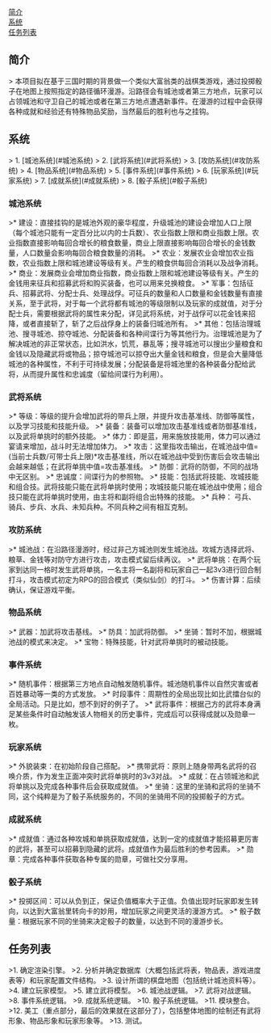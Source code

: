 [简介](#简介)
<br/>
[系统](#系统)
<br/>
[任务列表](#任务列表)

<h2>简介</h2>
> 本项目拟在基于三国时期的背景做一个类似大富翁类的战棋类游戏，通过投掷骰子在地图上按照指定的路径循环漫游。沿路径会有城池或者第三方地点，玩家可以占领城池和守卫自己的城池或者在第三方地点遭遇新事件。在漫游的过程中会获得各种成就和经验还有特殊物品奖励，当然最后的胜利也与之挂钩。

<h2>系统</h2>
> 1. [城池系统](#城池系统)
> 2. [武将系统](#武将系统)
> 3. [攻防系统](#攻防系统)
> 4. [物品系统](#物品系统)
> 5. [事件系统](#事件系统)
> 6. [玩家系统](#玩家系统)
> 7. [成就系统](#成就系统)
> 8. [骰子系统](#骰子系统)

<h3>城池系统</h3>
>* 建设：直接挂钩的是城池外观的豪华程度，升级城池的建设会增加人口上限（每个城池只能有一定百分比以内的士兵数）、农业指数上限和商业指数上限。农业指数直接影响每回合增长的粮食数量，商业上限直接影响每回合增长的金钱数量，人口数量会影响每回合粮食数量的消耗。
>* 农业：发展农业会增加农业指数，农业指数上限和城池建设等级有关。产生的粮食供每回合消耗以及战争消耗。
>* 商业：发展商业会增加商业指数，商业指数上限和城池建设等级有关。产生的金钱用来征兵和招募武将和购买装备，也可以用来兑换粮食。
>* 军事：包括征兵、招募武将、分配士兵、处理战俘。可征兵的数量和人口数量和金钱数量有直接关系，至于武将，对于每一个武将都有城池的等级限制以及玩家的成就值，对于分配士兵，需要根据武将的属性来分配，详见武将系统，对于战俘可以花金钱来招降，或者直接斩了，斩了之后战俘身上的装备归城池所有。
>* 其他：包括治理城池、搜寻城池、掠夺城池、分配装备和各种间谍行为等其他行为。治理城池是为了解决城池的非正常状态，比如洪水，饥荒，暴乱等；搜寻城池可以搜出少量粮食和金钱以及隐藏武将或物品；掠夺城池可以掠夺出大量金钱和粮食，但是会大量降低城池的各种属性，不利于可持续发展；分配装备是将城池里的各种装备分配给武将，从而提升属性和忠诚度（留给间谍行为利用）。

<h3>武将系统</h3>
>* 等级：等级的提升会增加武将的带兵上限，并提升攻击基准线、防御等属性，以及学习技能和技能升级。
>* 装备：装备可以增加攻击基准线或者防御基准线，以及武将单挑时的额外技能。
>* 体力：即是蓝，用来施放技能用，体力可以通过宴请来增加，战斗时无法增加体力。
>* 攻击：这里指攻击输出，在城池战中值=(当前士兵数/可带士兵上限)*攻击基准线，所以在城池战中受到伤害后会攻击输出会越来越低；在武将单挑中值=攻击基准线。
>* 防御：武将的防御，不同的战场中无区别。
>* 忠诚度：间谍行为的参照物。
>* 技能：包括武将技能、攻城技能和组合技。武将技能只能在武将单挑时使用；攻城技能只能在城池战中使用；组合技只能在武将单挑时使用，由主将和副将组合出特殊的技能。
>* 兵种： 弓兵、骑兵、步兵、水兵、未知兵种。不同兵种之间有相互克制。

<h3>攻防系统</h3>
>* 城池战：在沿路径漫游时，经过非己方城池则发生城池战。攻城方选择武将、粮草、金钱等对防守方进行攻击，攻击模式留后续再议。
>* 武将单挑：在两个玩家到达同一格时发生武将单挑，一名主将一名副将和玩家自己一起3v3进行回合制打斗，攻击模式初定为RPG的回合模式（类似仙剑）的打斗。
>* 伤害计算：后续确认，保证游戏平衡。

<h3>物品系统</h3>
>* 武器：加武将攻击基线。
>* 防具：加武将防御。
>* 坐骑：暂时不加，根据城池战的模式来决定。
>* 宝物：特殊技能，针对武将单挑时的被动技能。

<h3>事件系统</h3>
>* 随机事件：根据第三方地点自动触发随机事件。城池随机事件以自然灾害或者百姓暴动等一类的方式发放。
>* 时段事件：周期性的全局出现比如比武擂台似的全局活动。只是比如，想不到好的例子了。
>* 武将事件：根据己方的武将本身满足某些条件时自动触发该人物相关的历史事件，完成后可以获得成就以及勋章一枚。

<h3>玩家系统</h3>
>* 外貌装束：在初始阶段自己搭配。
>* 携带武将：原则上随身带两名武将的召唤介质，作为发生正面冲突时武将单挑时的3v3对战。
>* 成就：在占领城池和武将单挑以及完成各种事件后会获取成就值。
>* 坐骑：这里的坐骑和武将的坐骑不同，这个纯粹是为了骰子系统服务的，不同的坐骑用不同的投掷骰子的方式。

<h3>成就系统</h3>
>* 成就值：通过各种攻城和单挑获取成就值，达到一定的成就值才能招募更厉害的武将，甚至可以招募到隐藏的武将。成就值作为最后胜利的参考因素。
>* 勋章：完成各种事件获取各种专属的勋章，可做社交分享用。

<h3>骰子系统</h3>
>* 投掷区间：可以从负到正，保证负值概率大于正值。负值出现时玩家即发生转向，以达到大富翁里转向卡的妙用，增加玩家之间更灵活的漫游方式。
>* 骰子数量：根据玩家不同的坐骑来决定骰子的数量，以达到不同的漫游步长。

<h2>任务列表</h2>
>1. 确定渲染引擎。
>2. 分析并确定数据库（大概包括武将表，物品表，游戏进度表等）和玩家配置文件结构。
>3. 设计所谓的棋盘地图（包括统计城池资料等）。
>4. 建立玩家模型。
>5. 建立武将模型。
>6. 城池战逻辑。
>7. 武将对战逻辑。
>8. 事件系统逻辑。
>9. 成就系统逻辑。
>10. 骰子系统逻辑。
>11. 模块整合。
>12. 美工（重点部分，最后的效果就在这部分了），包括整体地图的绘制还有武将形象、物品形象和玩家形象等。
>13. 测试。
